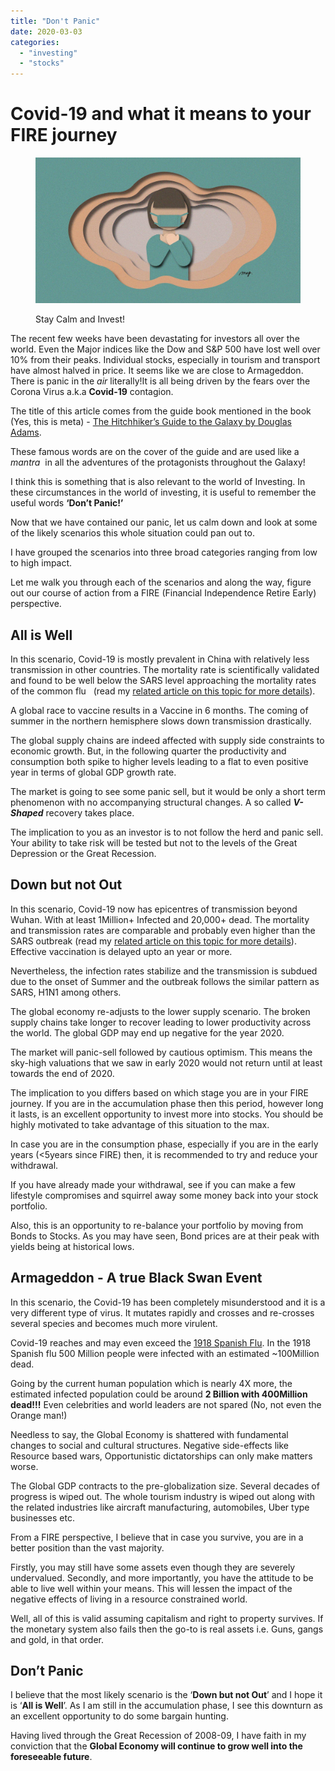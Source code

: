 ```yaml
---
title: "Don't Panic"
date: 2020-03-03
categories: 
  - "investing"
  - "stocks"
---
```


# Covid-19 and what it means to your FIRE journey

<figure>

![](images/Covid-19.jpeg)

<figcaption>

Stay Calm and Invest!

</figcaption>

</figure>

The recent few weeks have been devastating for investors all over the world. Even the Major indices like the Dow and S&P 500 have lost well over 10% from their peaks. Individual stocks, especially in tourism and transport have almost halved in price. It seems like we are close to Armageddon. There is panic in the _air_ literally!It is all being driven by the fears over the Corona Virus a.k.a **Covid-19** contagion.

The title of this article comes from the guide book mentioned in the book (Yes, this is meta) - [The Hitchhiker’s Guide to the Galaxy by Douglas Adams](https://amzn.to/2vlczzS). 

These famous words are on the cover of the guide and are used like a _mantra_  in all the adventures of the protagonists throughout the Galaxy!

I think this is something that is also relevant to the world of Investing. In these circumstances in the world of investing, it is useful to remember the useful words **‘Don’t Panic!’** 

Now that we have contained our panic, let us calm down and look at some of the likely scenarios this whole situation could pan out to. 

I have grouped the scenarios into three broad categories ranging from low to high impact. 

Let me walk you through each of the scenarios and along the way, figure out our course of action from a FIRE (Financial Independence Retire Early) perspective.

## **All is Well**

In this scenario, Covid-19 is mostly prevalent in China with relatively less transmission in other countries. The mortality rate is scientifically validated and found to be well below the SARS level approaching the mortality rates of the common flu   (read my [related article on this topic for more details](https://happypathfire.com/corona-virus-investing/)). 

A global race to vaccine results in a Vaccine in 6 months. The coming of summer in the northern hemisphere slows down transmission drastically.

The global supply chains are indeed affected with supply side constraints to economic growth. But, in the following quarter the productivity and consumption both spike to higher levels leading to a flat to even positive year in terms of global GDP growth rate.

The market is going to see some panic sell, but it would be only a short term phenomenon with no accompanying structural changes. A so called **_V-Shaped_** recovery takes place. 

The implication to you as an investor is to not follow the herd and panic sell. Your ability to take risk will be tested but not to the levels of the Great Depression or the Great Recession.

## **Down but not Out**

In this scenario, Covid-19 now has epicentres of transmission beyond Wuhan. With at least 1Million+ Infected and 20,000+ dead. The mortality and transmission rates are comparable and probably even higher than the SARS outbreak (read my [related article on this topic for more details](https://happypathfire.com/corona-virus-investing/)). Effective vaccination is delayed upto an year or more. 

Nevertheless, the infection rates stabilize and the transmission is subdued due to the onset of Summer and the outbreak follows the similar pattern as SARS, H1N1 among others.

The global economy re-adjusts to the lower supply scenario. The broken supply chains take longer to recover leading to lower productivity across the world. The global GDP may end up negative for the year 2020.

The market will panic-sell followed by cautious optimism. This means the sky-high valuations that we saw in early 2020 would not return until at least towards the end of 2020. 

The implication to you differs based on which stage you are in your FIRE journey. If you are in the accumulation phase then this period, however long it lasts, is an excellent opportunity to invest more into stocks. You should be highly motivated to take advantage of this situation to the max.

In case you are in the consumption phase, especially if you are in the early years (<5years since FIRE) then, it is recommended to try and reduce your withdrawal.

If you have already made your withdrawal, see if you can make a few lifestyle compromises and squirrel away some money back into your stock portfolio. 

Also, this is an opportunity to re-balance your portfolio by moving from Bonds to Stocks. As you may have seen, Bond prices are at their peak with yields being at historical lows. 

## **Armageddon** - A true Black Swan Event

In this scenario, the Covid-19 has been completely misunderstood and it is a very different type of virus. It mutates rapidly and crosses and re-crosses several species and becomes much more virulent. 

Covid-19 reaches and may even exceed the [1918 Spanish Flu](https://en.wikipedia.org/wiki/Spanish_flu). In the 1918 Spanish flu 500 Million people were infected with an estimated ~100Million dead. 

Going by the current human population which is nearly 4X more, the estimated infected population could be around **2 Billion with 400Million dead!!!** Even celebrities and world leaders are not spared (No, not even the Orange man!) 

Needless to say, the Global Economy is shattered with fundamental changes to social and cultural structures. Negative side-effects like Resource based wars, Opportunistic dictatorships can only make matters worse.

The Global GDP contracts to the pre-globalization size. Several decades of progress is wiped out. The whole tourism industry is wiped out along with the related industries like aircraft manufacturing, automobiles, Uber type businesses etc. 

From a FIRE perspective, I believe that in case you survive, you are in a better position than the vast majority.

Firstly, you may still have some assets even though they are severely undervalued. Secondly, and more importantly, you have the attitude to be able to live well within your means. This will lessen the impact of the negative effects of living in a resource constrained world.

Well, all of this is valid assuming capitalism and right to property survives. If the monetary system also fails then the go-to is real assets i.e. Guns, gangs and gold, in that order. 

## **Don’t Panic**

I believe that the most likely scenario is the ‘**Down but not Out**’ and I hope it is ‘**All is Well**’. As I am still in the accumulation phase, I see this downturn as an excellent opportunity to do some bargain hunting.

Having lived through the Great Recession of 2008-09, I have faith in my conviction that the **Global Economy will continue to grow well into the foreseeable future**.
